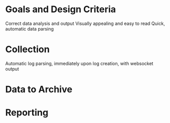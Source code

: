 # Goals and Design Criteria
Correct data analysis and output
Visually appealing and easy to read
Quick, automatic data parsing
# Collection
Automatic log parsing, immediately upon log creation, with websocket output 
# Data to Archive
# Reporting
